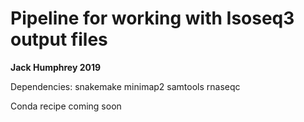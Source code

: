 # Pipeline for working with Isoseq3 output files
**Jack Humphrey 2019**

Dependencies:
snakemake
minimap2
samtools
rnaseqc

Conda recipe coming soon

